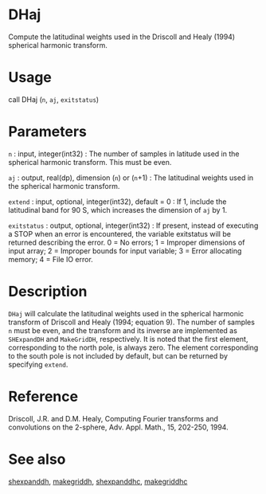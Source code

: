 # DHaj

Compute the latitudinal weights used in the Driscoll and Healy (1994) spherical harmonic transform.

# Usage

call DHaj (`n`, `aj`, `exitstatus`)

# Parameters

`n` : input, integer(int32)
:   The number of samples in latitude used in the spherical harmonic transform. This must be even.

`aj` : output, real(dp), dimension (`n`) or (`n`+1)
:   The latitudinal weights used in the spherical harmonic transform.

`extend` : input, optional, integer(int32), default = 0
:   If 1, include the latitudinal band for 90 S, which increases the dimension of `aj` by 1.

`exitstatus` : output, optional, integer(int32)
:   If present, instead of executing a STOP when an error is encountered, the variable exitstatus will be returned describing the error. 0 = No errors; 1 = Improper dimensions of input array; 2 = Improper bounds for input variable; 3 = Error allocating memory; 4 = File IO error.

# Description

`DHaj` will calculate the latitudinal weights used in the spherical harmonic transform of Driscoll and Healy (1994; equation 9). The number of samples `n` must be even, and the transform and its inverse are implemented as `SHExpandDH` and `MakeGridDH`, respectively. It is noted that the first element, corresponding to the north pole, is always zero. The element corresponding to the south pole is not included by default, but can be returned by specifying `extend`.

# Reference

Driscoll, J.R. and D.M. Healy, Computing Fourier transforms and convolutions on the 2-sphere, Adv. Appl. Math., 15, 202-250, 1994.

# See also

[shexpanddh](shexpanddh.html), [makegriddh](makegriddh.html), [shexpanddhc](shexpanddhc.html), [makegriddhc](makegriddhc.html)
